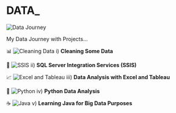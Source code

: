 # DATA_

![Data Journey](https://via.placeholder.com/150x150.png?text=Data+Journey)

My Data Journey with Projects...<br>

📊 ![Cleaning Data](https://via.placeholder.com/100x100.png?text=Cleaning+Data)
i) **Cleaning Some Data**

🔄 ![SSIS](https://via.placeholder.com/100x100.png?text=SSIS)
ii) **SQL Server Integration Services (SSIS)**

📈 ![Excel and Tableau](https://via.placeholder.com/100x100.png?text=Excel+and+Tableau)
iii) **Data Analysis with Excel and Tableau**

🐍 ![Python](https://via.placeholder.com/100x100.png?text=Python)
iv) **Python Data Analysis**

☕ ![Java](https://via.placeholder.com/100x100.png?text=Java)
v) **Learning Java for Big Data Purposes**
